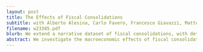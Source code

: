 ```yaml
---
layout: post
title: The Effects of Fiscal Consolidations
subtitle: with Alberto Alesina, Carlo Favero, Francesco Giavazzi, Matteo Paradisi
filename: w23385.pdf
blurb: ​We extend a narrative dataset of fiscal consolidations, with details on over 3500 measures for 16 OECD countries. Government spending cuts and cuts in transfers are less harmful than tax hikes. Standard New Keynesian models match our results when fiscal shocks are persistent.
abstract: We investigate the macroeconomic effects of fiscal consolidations based upon government spending cuts, transfers cuts and tax hikes. We extend a narrative dataset of fiscal consolidations, with details on over 3500 measures for 16 OECD countries. We show that government spending cuts and cuts in transfers are much less harmful than tax hikes, despite the fact that nondistortionary transfers are not classified as spending. Standard New Keynesian models robustly match our results when fiscal shocks are persistent. Wealth effects on aggregate demand mitigate the impact of a persistent spending cut. Static distortions caused by persistent tax hikes cause larger shifts in aggregate supply under sticky prices.
---
```


